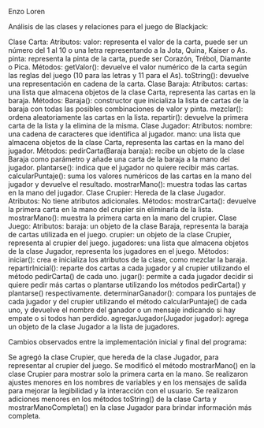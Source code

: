 Enzo Loren

Análisis de las clases y relaciones para el juego de Blackjack:

Clase Carta:
Atributos:
valor: representa el valor de la carta, puede ser un número del 1 al 10 o una letra representando a la Jota, Quina, Kaiser o As.
pinta: representa la pinta de la carta, puede ser Corazón, Trébol, Diamante o Pica.
Métodos:
getValor(): devuelve el valor numérico de la carta según las reglas del juego (10 para las letras y 11 para el As).
toString(): devuelve una representación en cadena de la carta.
Clase Baraja:
Atributos:
cartas: una lista que almacena objetos de la clase Carta, representa las cartas en la baraja.
Métodos:
Baraja(): constructor que inicializa la lista de cartas de la baraja con todas las posibles combinaciones de valor y pinta.
mezclar(): ordena aleatoriamente las cartas en la lista.
repartir(): devuelve la primera carta de la lista y la elimina de la misma.
Clase Jugador:
Atributos:
nombre: una cadena de caracteres que identifica al jugador.
mano: una lista que almacena objetos de la clase Carta, representa las cartas en la mano del jugador.
Métodos:
pedirCarta(Baraja baraja): recibe un objeto de la clase Baraja como parámetro y añade una carta de la baraja a la mano del jugador.
plantarse(): indica que el jugador no quiere recibir más cartas.
calcularPuntaje(): suma los valores numéricos de las cartas en la mano del jugador y devuelve el resultado.
mostrarMano(): muestra todas las cartas en la mano del jugador.
Clase Crupier:
Hereda de la clase Jugador.
Atributos:
No tiene atributos adicionales.
Métodos:
mostrarCarta(): devuelve la primera carta en la mano del crupier sin eliminarla de la lista.
mostrarMano(): muestra la primera carta en la mano del crupier.
Clase Juego:
Atributos:
baraja: un objeto de la clase Baraja, representa la baraja de cartas utilizada en el juego.
crupier: un objeto de la clase Crupier, representa al crupier del juego.
jugadores: una lista que almacena objetos de la clase Jugador, representa los jugadores en el juego.
Métodos:
iniciar(): crea e inicializa los atributos de la clase, como mezclar la baraja.
repartirInicial(): reparte dos cartas a cada jugador y al crupier utilizando el método pedirCarta() de cada uno.
jugar(): permite a cada jugador decidir si quiere pedir más cartas o plantarse utilizando los métodos pedirCarta() y plantarse() respectivamente.
determinarGanador(): compara los puntajes de cada jugador y del crupier utilizando el método calcularPuntaje() de cada uno, y devuelve el nombre del ganador o un mensaje indicando si hay empate o si todos han perdido.
agregarJugador(Jugador jugador): agrega un objeto de la clase Jugador a la lista de jugadores.

Cambios observados entre la implementación inicial y final del programa:

Se agregó la clase Crupier, que hereda de la clase Jugador, para representar al crupier del juego.
Se modificó el método mostrarMano() en la clase Crupier para mostrar solo la primera carta en la mano.
Se realizaron ajustes menores en los nombres de variables y en los mensajes de salida para mejorar la legibilidad y la interacción con el usuario.
Se realizaron adiciones menores en los métodos toString() de la clase Carta y mostrarManoCompleta() en la clase Jugador para brindar información más completa.

